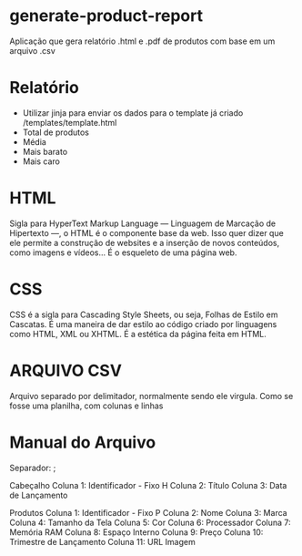 # generate-product-report
Aplicação que gera relatório .html e .pdf de produtos com base em um arquivo .csv

# Relatório
- Utilizar jinja para enviar os dados para o template já criado /templates/template.html
- Total de produtos
- Média
- Mais barato
- Mais caro

# HTML
Sigla para HyperText Markup Language — Linguagem de Marcação de Hipertexto —, o HTML é o componente base da web. Isso quer dizer que ele permite a construção de websites e a inserção de novos conteúdos, como imagens e vídeos...
É o esqueleto de uma página web.

# CSS
CSS é a sigla para Cascading Style Sheets, ou seja, Folhas de Estilo em Cascatas. É uma maneira de dar estilo ao código criado por linguagens como HTML, XML ou XHTML.
É a estética da página feita em HTML.

# ARQUIVO CSV
Arquivo separado por delimitador, normalmente sendo ele virgula.
Como se fosse uma planilha, com colunas e linhas

# Manual do Arquivo
Separador: ;

Cabeçalho
Coluna 1: Identificador - Fixo H
Coluna 2: Título
Coluna 3: Data de Lançamento

Produtos
Coluna 1: Identificador - Fixo P
Coluna 2: Nome
Coluna 3: Marca
Coluna 4: Tamanho da Tela
Coluna 5: Cor
Coluna 6: Processador
Coluna 7: Memória RAM
Coluna 8: Espaço Interno
Coluna 9: Preço
Coluna 10: Trimestre de Lançamento
Coluna 11: URL Imagem
